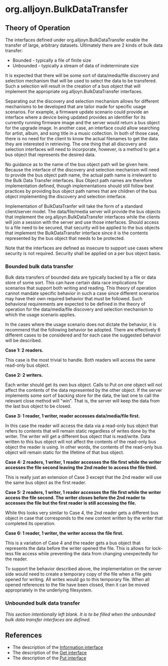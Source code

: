 # org.alljoyn.BulkDataTransfer

## Theory of Operation

The interfaces defined under org.alljoyn.BulkDataTransfer enable the transfer of
large, arbitrary datasets.  Ultimately there are 2 kinds of bulk data transfer:

  * Bounded - typically a file of finite size
  * Unbounded - typically a stream of data of indeterminate size

It is expected that there will be some sort of data/media/file discovery and
selection mechanism that will be used to select the data to be transfered.  Such
a selection will result in the creation of a bus object that will implement the
appropriate org.alljoyn.BulkDataTransfer interfaces.

Separating out the discovery and selection mechanism allows for different
mechanisms to be developed that are tailor made for specific usage scenarios.
For example, a firmware update scenario could provide an interface where a
device being updated provides an identifier for its currently running firmware
image and the server would return a bus object for the upgrade image.  In
another case, an interface could allow searching for artist, album, and song
title in a music collection.  In both of those case, there is no need for the
client to know the actual filenames to get the data they are interested in
retrieving.  The one thing that all discovery and selection interfaces will need
to incorporate, however, is a method to get a bus object that represents the
desired data.

No guidance as to the name of the bus object path will be given here.  Because
the interface of the discovery and selection mechanism will need to provide the
bus object path name, the actual path name is irrelevant to the Bulk Data
Transfer interfaces.  Bus Object path names are therefore implementation
defined, though implementations should still follow best practices by providing
bus object path names that are children of the bus object implementing the
discovery and selection interface.

Implementation of BulkDataTranfer will take the form of a standard client/server
model.  The data/file/media server will provide the bus objects that implement
the org.alljoyn.BulkDataTransfer interfaces while the clients will join a
session with the server and use those interfaces.  Should access to a file need
to be secured, that security will be applied to the bus objects that implement
the BulkDataTransfer interface since it is the contents represented by the bus
object that needs to be protected.

Note that the interfaces are defined as insecure to support use cases where
security is not required.  Security shall be applied on a per bus object basis.

### Bounded bulk data transfer

Bulk data transfers of bounded data are typically backed by a file or data store
of some sort.  This can have certain data race implications for scenarios that
support both writing and reading.  This theory of operation cannot mandate
specific behavior in such a case since different scenarios may have their own
required behavior that must be followed.  Such behavioral requirements are
expected to be defined in the theory of operation for the data/media/file
discovery and selection mechanism to which the usage scenario applies.

In the cases where the usage scenario does not dictate the behavior, it is
recommend that the following behavior be adopted.  There are effectively 6
different cases to be considered and for each case the suggested behavior will
be described.

**Case 1: 2 readers.**

This case is the most trivial to handle.  Both readers will access the same
read-only bus object.


**Case 2: 2 writers.**

Each writer should get its own bus object.  Calls to Put on one object will not
affect the contents of the data represented by the other object.  If the server
implements some sort of backing store for the data, the last one to call the
relevant close method will "win".  That is, the server will keep the data from
the last bus object to be closed.


**Case 3: 1 reader, 1 writer, reader accesses data/media/file first.**

In this case the reader will access the data via a read-only bus object that
refers to contents that will remain static regardless of writes done by the
writer.  The writer will get a different bus object that is read/write.  Data
written to this bus object will not affect the contents of the read-only bus
object the reader is using.  In other words, the contents of the read-only bus
object will remain static for the lifetime of that bus object.


**Case 4: 2 readers, 1 writer, 1 reader accesses the file first while the writer
accesses the file second leaving the 2nd reader to access the file third.**

This is really just an extension of Case 3 except that the 2nd reader will use
the same bus object as the first reader.


**Case 5: 2 readers, 1 writer, 1 reader accesses the file first while the writer
access the file second.  The writer closes before the 2nd reader to accesses the
file but the first reader is still accessing the file.**

While this looks very similar to Case 4, the 2nd reader gets a different bus
object in case that corresponds to the new content written by the writer that
completed its operation.


**Case 6: 1 reader, 1 writer, the writer access the file first.**

This is a variation of Case 4 and the reader gets a bus object that represents
the data before the writer opened the file.  This is allows for lock-less file
access while preventing the data from changing unexpectedly for the reader.


To support the behavior described above, the implementation on the server side
would need to create a temporary copy of the file when a file gets opened for
writing.  All writes would go to this temporary file.  When all opened
references to the file have been closed, then it can be moved appropriately in
the underlying filesystem.

### Unbounded bulk data transfer

_This section intentionally left blank.  It is to be filled when the unbounded
bulk data transfer interfaces are defined._

## References

 * The description of the [Information interface](Information-v1)
 * The description of the [Get interface](Get-v1)
 * The description of the [Put interface](Put-v1)
